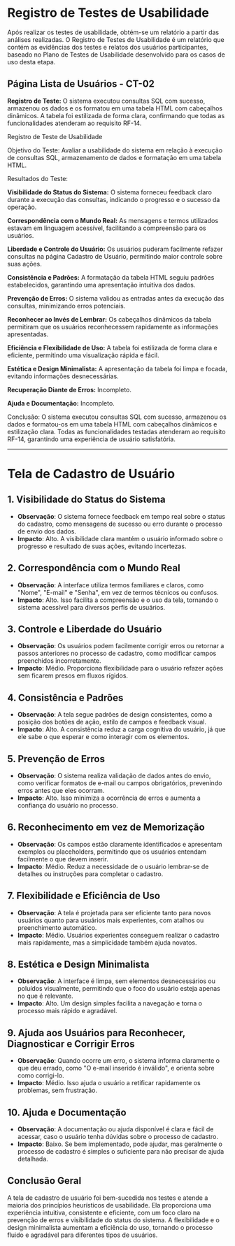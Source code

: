 # Registro de Testes de Usabilidade

Após realizar os testes de usabilidade, obtém-se um relatório a partir das análises realizadas. O Registro de Testes de Usabilidade é um relatório que contém as evidências dos testes e relatos dos usuários participantes, baseado no Plano de Testes de Usabilidade desenvolvido para os casos de uso desta etapa.

 ## Página Lista de Usuários - CT-02 

<b> Registro de Teste:</b> O sistema executou consultas SQL com sucesso, armazenou os dados e os formatou em uma tabela HTML com cabeçalhos dinâmicos. A tabela foi estilizada de forma clara, confirmando que todas as funcionalidades atenderam ao requisito RF-14.

Registro de Teste de Usabilidade

Objetivo do Teste: Avaliar a usabilidade do sistema em relação à execução de consultas SQL, armazenamento de dados e formatação em uma tabela HTML.

Resultados do Teste:

<b>Visibilidade do Status do Sistema:</b> O sistema forneceu feedback claro durante a execução das consultas, indicando o progresso e o sucesso da operação.

<b>Correspondência com o Mundo Real:</b> As mensagens e termos utilizados estavam em linguagem acessível, facilitando a compreensão para os usuários.

<b>Liberdade e Controle do Usuário:</b> Os usuários puderam facilmente refazer consultas na página Cadastro de Usuário, permitindo maior controle sobre suas ações.

<b>Consistência e Padrões:</b> A formatação da tabela HTML seguiu padrões estabelecidos, garantindo uma apresentação intuitiva dos dados.

<b>Prevenção de Erros:</b> O sistema validou as entradas antes da execução das consultas, minimizando erros potenciais.

<b>Reconhecer ao Invés de Lembrar:</b> Os cabeçalhos dinâmicos da tabela permitiram que os usuários reconhecessem rapidamente as informações apresentadas.

<b> Eficiência e Flexibilidade de Uso:</b> A tabela foi estilizada de forma clara e eficiente, permitindo uma visualização rápida e fácil.

<b>Estética e Design Minimalista:</b> A apresentação da tabela foi limpa e focada, evitando informações desnecessárias.

<b> Recuperação Diante de Erros:</b> Incompleto.

<b>Ajuda e Documentação:</b> Incompleto.

Conclusão: O sistema executou consultas SQL com sucesso, armazenou os dados e formatou-os em uma tabela HTML com cabeçalhos dinâmicos e estilização clara. Todas as funcionalidades testadas atenderam ao requisito RF-14, garantindo uma experiência de usuário satisfatória.

---

# Tela de Cadastro de Usuário

## 1. Visibilidade do Status do Sistema
- **Observação**: O sistema fornece feedback em tempo real sobre o status do cadastro, como mensagens de sucesso ou erro durante o processo de envio dos dados.
- **Impacto**: Alto. A visibilidade clara mantém o usuário informado sobre o progresso e resultado de suas ações, evitando incertezas.

## 2. Correspondência com o Mundo Real
- **Observação**: A interface utiliza termos familiares e claros, como "Nome", "E-mail" e "Senha", em vez de termos técnicos ou confusos.
- **Impacto**: Alto. Isso facilita a compreensão e o uso da tela, tornando o sistema acessível para diversos perfis de usuários.

## 3. Controle e Liberdade do Usuário
- **Observação**: Os usuários podem facilmente corrigir erros ou retornar a passos anteriores no processo de cadastro, como modificar campos preenchidos incorretamente.
- **Impacto**: Médio. Proporciona flexibilidade para o usuário refazer ações sem ficarem presos em fluxos rígidos.

## 4. Consistência e Padrões
- **Observação**: A tela segue padrões de design consistentes, como a posição dos botões de ação, estilo de campos e feedback visual.
- **Impacto**: Alto. A consistência reduz a carga cognitiva do usuário, já que ele sabe o que esperar e como interagir com os elementos.

## 5. Prevenção de Erros
- **Observação**: O sistema realiza validação de dados antes do envio, como verificar formatos de e-mail ou campos obrigatórios, prevenindo erros antes que eles ocorram.
- **Impacto**: Alto. Isso minimiza a ocorrência de erros e aumenta a confiança do usuário no processo.

## 6. Reconhecimento em vez de Memorização
- **Observação**: Os campos estão claramente identificados e apresentam exemplos ou placeholders, permitindo que os usuários entendam facilmente o que devem inserir.
- **Impacto**: Médio. Reduz a necessidade de o usuário lembrar-se de detalhes ou instruções para completar o cadastro.

## 7. Flexibilidade e Eficiência de Uso
- **Observação**: A tela é projetada para ser eficiente tanto para novos usuários quanto para usuários mais experientes, com atalhos ou preenchimento automático.
- **Impacto**: Médio. Usuários experientes conseguem realizar o cadastro mais rapidamente, mas a simplicidade também ajuda novatos.

## 8. Estética e Design Minimalista
- **Observação**: A interface é limpa, sem elementos desnecessários ou poluídos visualmente, permitindo que o foco do usuário esteja apenas no que é relevante.
- **Impacto**: Alto. Um design simples facilita a navegação e torna o processo mais rápido e agradável.

## 9. Ajuda aos Usuários para Reconhecer, Diagnosticar e Corrigir Erros
- **Observação**: Quando ocorre um erro, o sistema informa claramente o que deu errado, como "O e-mail inserido é inválido", e orienta sobre como corrigi-lo.
- **Impacto**: Médio. Isso ajuda o usuário a retificar rapidamente os problemas, sem frustração.

## 10. Ajuda e Documentação
- **Observação**: A documentação ou ajuda disponível é clara e fácil de acessar, caso o usuário tenha dúvidas sobre o processo de cadastro.
- **Impacto**: Baixo. Se bem implementado, pode ajudar, mas geralmente o processo de cadastro é simples o suficiente para não precisar de ajuda detalhada.

## Conclusão Geral
A tela de cadastro de usuário foi bem-sucedida nos testes e atende a maioria dos princípios heurísticos de usabilidade. Ela proporciona uma experiência intuitiva, consistente e eficiente, com um foco claro na prevenção de erros e visibilidade do status do sistema. A flexibilidade e o design minimalista aumentam a eficiência do uso, tornando o processo fluido e agradável para diferentes tipos de usuários.
